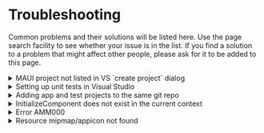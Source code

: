# Troubleshooting

Common problems and their solutions will be listed here. Use the page search facility to
see whether your issue is in the list. If you find a solution to a problem that might affect
other people, please ask for it to be added to this page.

<details>
<summary>MAUI project not listed in VS `create project` dialog</summary>

This [SO post](https://stackoverflow.com/questions/70507822/cant-find-net-maui-in-the-list-of-vs) 
provides a solution.

If the `dotnet` command is not recognised by your operating system, the containing directory is
not in your system path. To work around this, find out which directory `dotnet` is in, `cd` to
that directory and run the command from there.

If the .NET MAUI is already installed using Visual Studio Installer, uninstall it together with .NET and 
follow these steps:

1. Delete all files and folders in `C:/Program Files (x86)/dotnet`
2. Run the command `dotnet new install Microsoft.Maui.Templates`
3. Install .NET MAUI and .NET again using Visual Studio Installer

</details>

<details>
<summary>Setting up unit tests in Visual Studio</summary>
<br/>
This is not as simple as it first appears because there are several unit test frameworks 
available with different dependencies. .NET MAUI requires the .NET 7.0 build framework and
so we need a test framework that is compatible. These notes explain how to install the 
[xUnit](https://xunit.net/) framework and use it to create a test. Unless otherwise
specified, default options are accepted wherever they exist. One implication of that is that 
the project folders are assumed to be siblings within the standard `repos` folder.

### Prepare project

There are three unnecessary `using` statements ate the start of the `GamePage.xaml.cs` file.
Usually, they are just ignored, but once a test project is included in the solution, they
cause import errors. These lines need to be removed.

Check to make sure the app project builds and runs correctly before carrying on.

### Create the test project

Open the project you wish to test in Visual Studio. In the Solution Explorer, right-click
on the solution (topmost) element and select _**Add/New Project...**_ from the context menu.

Type `xunit` into the search box and select the xUnit Test Project for C# as shown below.

![Adding an xUnit test project](../images/xunit_project.png)

Give the project an appropriate name and select the .NET 7.0 build framework before clicking
the *Create* button. As soon as the new project appears, you can right-click it and select
_**Run Tests**_ from the context menu. An empty test has been created by default which 
should pass.

### Link the app and test projects

The next step is to add the main project as a dependency. Right-click the *Dependencies*
folder and select _**Add Project Reference...**_. When the dialog appears, click the
checkbox next to the name of your original project and click *OK*.

At this stage, you may see warning symbols appear against the app project in the test project's
dependencies. These will disappear once the next step has been completed.

### Update the app project's `.csproj` file

Open the app project's `.cproj` file by double-clicking the project item in the solution
explorer. You should see lines similar to the snippet below

```xml
<PropertyGroup>
    <TargetFrameworks Condition="$([MSBUILD]::IsOSPlatform('windows'))">$(TargetFrameworks);net7.0-windows10.0.19041.0</TargetFrameworks>
    <OutputType>Exe</OutputType>
```

Your copy of the file may have an additional line immediately after the `<PropertyGroup>` 
element. If so, add `net7.0` to the list of target frameworks. Otherwise, add the line as 
shown below.

Your copy may have some comment lines before the `<OutputType>` element - just ignore these.

```xml
<PropertyGroup>
    <TargetFrameworks>net7.0</TargetFrameworks>
    <TargetFrameworks Condition="$([MSBUILD]::IsOSPlatform('windows'))">$(TargetFrameworks);net7.0-windows10.0.19041.0</TargetFrameworks>
    <OutputType>Exe</OutputType>
```

There is one more change to this file, and that is to modify the output type. Currently,
the project is configured to generate a `.exe` file, but the test requires a `.dll`. Because
`.dll` is the default, we can create that output type when running a test and a `.exe` 
otherwise by adding a condition to the `<OutputType>` element as shown below.

```xml
<PropertyGroup>
    <TargetFrameworks>net7.0</TargetFrameworks>
    <TargetFrameworks Condition="$([MSBUILD]::IsOSPlatform('windows'))">$(TargetFrameworks);net7.0-windows10.0.19041.0</TargetFrameworks>
    <OutputType Condition="'$(TargetFramework)' != 'net7.0'">Exe</OutputType>
```

After making the changes, save the file and reload the project when prompted.

### Update the test project's `.csproj` file

Now open the test project's `.csproj` file by double-clicking the solution explorer item
and locate the following lines.

```xml
<PropertyGroup>
    <TargetFrameworks>net7.0</TargetFrameworks>
    <ImplicitUsings>enable</ImplicitUsings>
    <Nullable>enable</Nullable>
```

Add an additional line after the `<Nullable>` element as shown below. The rest
of the file remains the same.

```xml
<PropertyGroup>
    <TargetFrameworks>net7.0</TargetFrameworks>
    <ImplicitUsings>enable</ImplicitUsings>
    <Nullable>enable</Nullable>
    <UseMaui>true</UseMaui>
```

Save the file and reload the project when prompted.

You will need to reload the project for the changes to take effect (restarting Visual
Studio will do this). Afterwards, you should be able to reference code from the app
project in your unit tests.

### Potential issues

<details>
<summary>Deployment error</summary>
Because we added a new target framework to the project (`net7.0`), Visual Studio has two
targets to choose from at the point you tell it to run the app. If you see the error below, 
it has chosen the wrong one:

![VS deployment error](../images/deploy_error_message.png)

To fix the problem, select the Windows framework option in the debug target field in the 
Visual Studio toolbar as illustrated below.

![VS debug target selection](../images/vs_target_framework.png)

</details>

<details>
<summary>Namespace not found error</summary>
<br/>
If you see error like those shown below, your test project folder is nested inside your
app project folder. This will not work - they need to be siblings in the same parent folder.

![Errors due to nested projects](../images/nesting_errors.png)

To fix this problem

1. Use the solution explorer to remove the test project from the solution
2. Remove the test project folder from the file system using your operating system file explorer
3. Back in the solution explorer, recreate the test project by right-clicking on the solution
   folder. Pay close attention to the part where you specify the location for the new project.

</details>

### Example test code

The example below shows how you would configure a test assuming that there is a method
called `DumbMethod()` in the `GamePage` class:

```c#
using Hangman;

namespace TestHangman
{
    public class UnitTest1
    {
        [Fact]
        public void Test1()
        {
            string gameType = "Easy";

            GamePage gamePage = new GamePage(gameType);

            Assert.Equal(1, gamePage.DumbMethod());
        }
    }
}
```

**NB**: Please note that to be accessible to the test project, the methods in the app
project need to be declared as `public`.

</details>

<details>
<summary>Adding app and test projects to the same git repo</summary>
<br/>
By default, Visual Studio creates a new folder of its own in a standard root directory.
(On Windows, this is `C:\Users\&lt;your username&gt;\source\repos`). When you create a
git repository for a project, the project folder is used as the repo root folder.

When you create a test project for your app, Visual Studio adds it as a sibling to the
app project, and for that reason it cannot be included in the original git repo.

One solution is to rearrange the folder structure as shown below.

```
repos
└───HangmanSolution/
    ├───Hangman/
    ├───TestHangman/
    └───Hangman.sln
```

The steps to rearrange your folders are as follows.

### Remove all existing git repos

To remove a local repo, use your OS file explorer or a command windows to remove the
following files from the project root directory

    .git
    .gitattributes
    .gitignore

### Remove projects from solution

In Visual Studio, right-click on both projects in the solution explorer and select
_**Remove**_ from the context menu. This removes the project from the solution, but
does not delete the underlying directory.

Once the projects have been removed, save the solution and close Visual Studio.

### Rearrange directories

In your OS file explorer or a command window, create the hierarchy shown above. The
steps are

1. Create the solution directory
2. Move both project directories into the solution directory
3. Move the solution file from its original location inside one of the project directories
   into the solution directory

### Add the projects back into the solution

Open Visual Studio and select the option to open an existing solution. Choose the solution
file in the solution directory.

In the solution explorer, right-click the solution and select _**Add/Existing Project...**_.
Select the `.csproj` for one of the projects and click *Open*. Do the same for the second
project.

### Recreate the git repo

In Visual Studio, select _**Create Git Repository**_ from the _**Git**_ menu. The 
solution folder is automatically selected as the location for the new repo and this
includes both of the projects.

</details>

<details>
<summary>InitializeComponent does not exist in the current context</summary>
<br/>

Did you create an item and then rename it? If so, there may be references to the old name in
either the xaml file, the cs file or both. Please check and correct.

If this is not what happen, delete the last item you added to the project and recreate it
taking care to name it correctly in the initial dialog.
</details>

<details>
<summary>Error AMM000</summary>
<br/>
This error indicates a conflict related to the current API level configured in the 
_**AndroidManifest.xml**_ file. You can find the file under _**Platforms -> Android -> Resources**_.

Double-click the file to open a configuration page. Scroll down to the section labelled
*Application target* and set the minimum API level appropriately (usually level 21).

Save the file, clean the solution and rebuild it.
</details>

<details>
<summary>Resource mipmap/appicon not found</summary>
<br/>
This error indicates a temporary issue with the Android manifest file. You can find the file under 
_**Platforms -> Android -> Resources**_.

Double-click the file to open a configuration page. Scroll down to the section labelled
*Application details*. Unset the application icon by selecting the blank entry in the dropdown
list. Save the file, clean the solution and rebuild it.

This should remove the error. You should now be able to reselect the icon in the dropdown list, and
rebuild the solution as described above.
</details>
